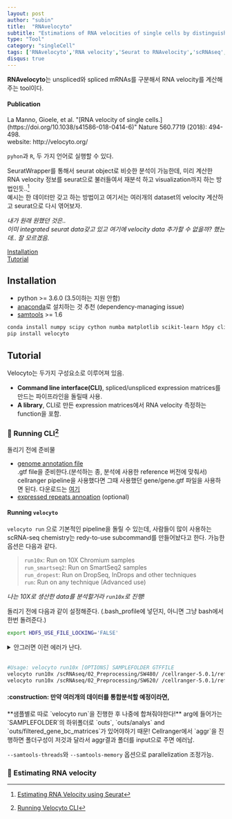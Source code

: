 ```yaml
---
layout: post
author: "subin"
title:  "RNAvelocyto"
subtitle: "Estimations of RNA velocities of single cells by distinguishing unspliced and spliced mRNAs"
type: "Tool"
category: "singleCell"
tags: ['RNAvelocyto','RNA velocity','Seurat to RNAvelocity','scRNAseq','Python','R']
disqus: true
---
```

**RNAvelocyto**는 unspliced와 spliced mRNAs를 구분해서  RNA velocity를 계산해주는 tool이다.

<div class="bs-callout bs-callout-info">
<div markdown="1">
  <h4>Publication</h4>
La Manno, Gioele, et al. "[RNA velocity of single cells.](https://doi.org/10.1038/s41586-018-0414-6)" Nature 560.7719 (2018): 494-498.<br/>
website: http://velocyto.org/
</div></div>

`pyhon`과 `R`, 두 가지 언어로 실행할 수 있다.<br/>  

SeuratWrapper를 통해서 seurat object로 비슷한 분석이 가능한데, 미리 계산한 RNA velocity 정보를 seurat으로 불러들여서 재분석 하고 visualization까지 하는 방법인듯..[^1]<br/>
예시는 한 데이터만 갖고 하는 방법이고 여기서는 여러개의 dataset의 velocity 계산하고 seurat으로 다시 엮어보자.  

*내가 원래 원했던 것은..*<br/>
*이미 integrated seurat data갖고 있고 여기에 velocity data 추가할 수 없을까? 했는데.. 잘 모르겠음.* 

[Installation](#installation)<br/>
[Tutorial](#tutorial)<br/>


## Installation
- python >= 3.6.0 (3.5이하는 지원 안함)
- [anaconda](https://sweebinee.github.io/blog/study/tools/2021-03-22/Anaconda)로 설치하는 것 추천 (dependency-managing issue)
- [samtools](https://sweebinee.github.io/blog/study/tools/2021-03-22/Samtools) >= 1.6 

```bash
conda install numpy scipy cython numba matplotlib scikit-learn h5py click
pip install velocyto
```

## Tutorial
Velocyto는 두가지 구성요소로 이루어져 있음.
-  **Command line interface(CLI)**, spliced/unspliced expression matrices를 만드는 파이프라인을 돌릴때 사용.
-  **A library**, CLI로 만든 expression matrices에서 RNA velocity 측정하는 function을 포함.

### :honey_pot: Running CLI[^2]
돌리기 전에 준비물
- <u>genome annotation file</u><br/> .gtf file을 준비한다.(분석하는 종, 분석에 사용한 reference 버전에 맞춰서)<br/> cellranger pipeline을 사용했다면 그때 사용했던 gene/gene.gtf 파일을 사용하면 된다. 다운로드는 [여기](https://support.10xgenomics.com/single-cell-gene-expression/software/pipelines/latest/advanced/references) 
- <u>expressed repeats annoation</u> (optional)<br/>


#### Running `velocyto` 
`velocyto run` 으로 기본적인 pipeline을 돌릴 수 있는데, 사람들이 많이 사용하는 scRNA-seq chemistry는 redy-to-use subcommand를 만들어놨다고 한다. 가능한 옵션은 다음과 같다.
> `run10x`: Run on 10X Chromium samples <br/>
> `run_smartseq2`: Run on SmartSeq2 samples<br/>
> `run_dropest`: Run on DropSeq, InDrops and other techniques<br/>
> `run`: Run on any technique (Advanced use)

*나는 10X로 생산한 data를 분석할거라 `run10x`로 진행!*

돌리기 전에 다음과 같이 설정해준다. (.bash_profile에 넣던지, 아니면 그냥 bash에서 한번 돌려준다.)
```bash
export HDF5_USE_FILE_LOCKING='FALSE'
```
<details>
<summary>안그러면 이런 에러가 난다.</summary>
<div markdown="1">
거의 2시간쯤 후.. 다 돌아가서 결과 loom file writing 하는 와중에 발생한다.[^3]

```bash
2021-03-22 19:27:45,677 - DEBUG - Writing loom file
Traceback (most recent call last):
  File "/storage2/Project/subin/source/Anaconda3/lib/python3.8/site-packages/velocyto/commands/_run.py", line 286, in _run
    ds = loompy.create(filename=outfile, matrix=total, row_attrs=ra, col_attrs=ca, dtype="float32")
TypeError: create() got an unexpected keyword argument 'matrix'

During handling of the above exception, another exception occurred:

Traceback (most recent call last):
  File "/storage2/Project/subin/source/Anaconda3/bin/velocyto", line 8, in <module>
    sys.exit(cli())
  File "/storage2/Project/subin/source/Anaconda3/lib/python3.8/site-packages/click/core.py", line 829, in __call__
    return self.main(*args, **kwargs)
  File "/storage2/Project/subin/source/Anaconda3/lib/python3.8/site-packages/click/core.py", line 782, in main
    rv = self.invoke(ctx)
  File "/storage2/Project/subin/source/Anaconda3/lib/python3.8/site-packages/click/core.py", line 1259, in invoke
    return _process_result(sub_ctx.command.invoke(sub_ctx))
  File "/storage2/Project/subin/source/Anaconda3/lib/python3.8/site-packages/click/core.py", line 1066, in invoke
    return ctx.invoke(self.callback, **ctx.params)
  File "/storage2/Project/subin/source/Anaconda3/lib/python3.8/site-packages/click/core.py", line 610, in invoke
    return callback(*args, **kwargs)
  File "/storage2/Project/subin/source/Anaconda3/lib/python3.8/site-packages/velocyto/commands/run10x.py", line 112, in run10x
    return _run(bamfile=(bamfile, ), gtffile=gtffile, bcfile=bcfile, outputfolder=outputfolder,
  File "/storage2/Project/subin/source/Anaconda3/lib/python3.8/site-packages/velocyto/commands/_run.py", line 297, in _run
    loompy.create(filename=outfile, layers=tmp_layers, row_attrs=ra, col_attrs=ca, file_attrs={"velocyto.__version__": vcy.__version__, "velocyto.logic": logic})
  File "/storage2/Project/subin/source/Anaconda3/lib/python3.8/site-packages/loompy/loompy.py", line 1057, in create
    with new(filename, file_attrs=file_attrs) as ds:
  File "/storage2/Project/subin/source/Anaconda3/lib/python3.8/site-packages/loompy/loompy.py", line 983, in new
    f = h5py.File(name=filename, mode='w')
  File "/storage2/Project/subin/source/Anaconda3/lib/python3.8/site-packages/h5py/_hl/files.py", line 424, in __init__
    fid = make_fid(name, mode, userblock_size,
  File "/storage2/Project/subin/source/Anaconda3/lib/python3.8/site-packages/h5py/_hl/files.py", line 196, in make_fid
    fid = h5f.create(name, h5f.ACC_TRUNC, fapl=fapl, fcpl=fcpl)
  File "h5py/_objects.pyx", line 54, in h5py._objects.with_phil.wrapper
  File "h5py/_objects.pyx", line 55, in h5py._objects.with_phil.wrapper
  File "h5py/h5f.pyx", line 116, in h5py.h5f.create
OSError: Unable to create file (file locking disabled on this file system (use HDF5_USE_FILE_LOCKING environment variable to override), errno = 38, error message = 'Function not implemented')
```
</div>
</details>
<br/>

```bash
#Usage: velocyto run10x [OPTIONS] SAMPLEFOLDER GTFFILE
velocyto run10x /scRNAseq/02_Preprocessing/SW480/ /cellranger-5.0.1/refdata-gex-GRCh38-2020-A/genes/genes.gtf
velocyto run10x /scRNAseq/02_Preprocessing/SW620/ /cellranger-5.0.1/refdata-gex-GRCh38-2020-A/genes/genes.gtf
```

<div class="bs-callout bs-callout-warning">
<div markdown="1">
<h4>:construction: 만약 여러개의 데이터를 통합분석할 예정이라면,</h4>
**샘플별로 따로 `velocyto run`을 진행한 후 나중에 합쳐줘야한다!** arg에 들어가는 `SAMPLEFOLDER`의 하위폴더로 `outs`, `outs/analys` and `outs/filtered_gene_bc_matrices`가 있어야하기 때문! Cellranger에서 `aggr`을 진행하면 폴더구성이 저것과 달라서 aggr결과 폴더를 input으로 주면 에러남.
</div></div>

`--samtools-threads`와 `--samtools-memory` 옵션으로 parallelization 조정가능. 

### :honey_pot: Estimating RNA velocity





[^1]: [Estimating RNA Velocity using Seurat](https://github.com/satijalab/seurat-wrappers/blob/master/docs/velocity.md)
[^2]: [Running Velocyto CLI](http://velocyto.org/velocyto.py/tutorial/index.html)
[^3]: [OSError: Unable to create file](https://github.com/qqwweee/keras-yolo3/issues/443)